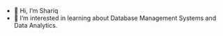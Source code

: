 - 👋 Hi, I’m Shariq
- 👀 I’m interested in learning about Database Management Systems and Data Analytics.


<!---
shariq95/shariq95 is a ✨ special ✨ repository because its `README.md` (this file) appears on your GitHub profile.
You can click the Preview link to take a look at your changes.
--->
